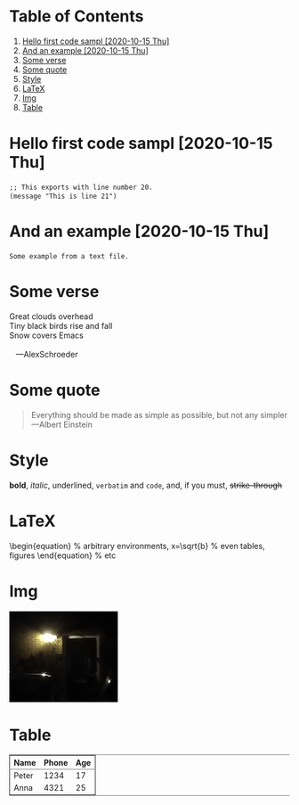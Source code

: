 
# Table of Contents

1.  [Hello first code sampl <span class="timestamp-wrapper"><span class="timestamp">[2020-10-15 Thu]</span></span>](#org3def2cb)
2.  [And an example <span class="timestamp-wrapper"><span class="timestamp">[2020-10-15 Thu]</span></span>](#org2d88e11)
3.  [Some verse](#orgde7b7c2)
4.  [Some quote](#orge8750cd)
5.  [Style](#org83c03c6)
6.  [LaTeX](#org3dff6e9)
7.  [Img](#org06ff613)
8.  [Table](#org5aa58ee)



<a id="org3def2cb"></a>

# Hello first code sampl <span class="timestamp-wrapper"><span class="timestamp">[2020-10-15 Thu]</span></span>

    ;; This exports with line number 20.
    (message "This is line 21")


<a id="org2d88e11"></a>

# And an example <span class="timestamp-wrapper"><span class="timestamp">[2020-10-15 Thu]</span></span>

    Some example from a text file.


<a id="orgde7b7c2"></a>

# Some verse

<p class="verse">
Great clouds overhead<br />
Tiny black birds rise and fall<br />
Snow covers Emacs<br />
<br />
&#xa0;&#xa0;&#xa0;&#x2014;AlexSchroeder<br />
</p>


<a id="orge8750cd"></a>

# Some quote

> Everything should be made as simple as possible,
> but not any simpler &#x2014;Albert Einstein


<a id="org83c03c6"></a>

# Style

**bold**, *italic*, <span class="underline">underlined</span>, `verbatim` and `code`, and, if you must, <del>strike-through</del>


<a id="org3dff6e9"></a>

# LaTeX

\begin{equation}                        % arbitrary environments,
x=\sqrt{b}                              % even tables, figures
\end{equation}                          % etc


<a id="org06ff613"></a>

# Img

![img](/img/Untitled.png "This is the caption for the next figure link (or table)")


<a id="org5aa58ee"></a>

# Table

<table border="2" cellspacing="0" cellpadding="6" rules="groups" frame="hsides">


<colgroup>
<col  class="org-left" />

<col  class="org-right" />

<col  class="org-right" />
</colgroup>
<thead>
<tr>
<th scope="col" class="org-left">Name</th>
<th scope="col" class="org-right">Phone</th>
<th scope="col" class="org-right">Age</th>
</tr>
</thead>

<tbody>
<tr>
<td class="org-left">Peter</td>
<td class="org-right">1234</td>
<td class="org-right">17</td>
</tr>


<tr>
<td class="org-left">Anna</td>
<td class="org-right">4321</td>
<td class="org-right">25</td>
</tr>
</tbody>
</table>


